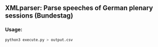 ## XMLparser: Parse speeches of German plenary sessions (Bundestag)

### Usage:

```bash
python3 execute.py > output.csv
```
